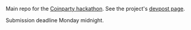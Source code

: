 Main repo for the [Coinparty hackathon](https://coinparty.org/). See the project's [devpost page](https://devpost.com/software/bitpal).

Submission deadline Monday midnight.

